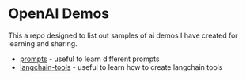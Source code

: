 # OpenAI Demos

This a repo designed to list out samples of ai demos I have created for learning and sharing.

* [prompts](prompts) - useful to learn different prompts
* [langchain-tools](langchain-tools) - useful to learn how to create langchain tools